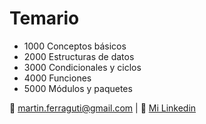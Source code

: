 # Temario

- 1000 Conceptos básicos
- 2000 Estructuras de datos
- 3000 Condicionales y ciclos
- 4000 Funciones
- 5000 Módulos y paquetes

📩 martin.ferraguti@gmail.com | 🔗 [Mi Linkedin](https://www.linkedin.com/in/martin-ferraguti/)